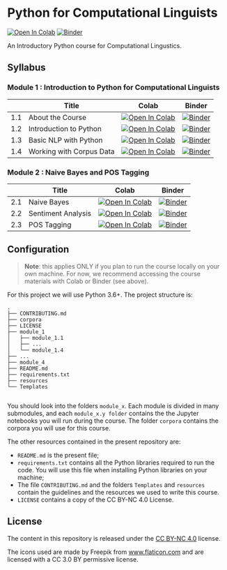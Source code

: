 # Python for Computational Linguists 

[![Open In Colab](https://colab.research.google.com/assets/colab-badge.svg)](https://colab.research.google.com/github/cambridgeltl/python4cl/blob/master/module_1/module_1.1/module_1.1.ipynb) 
[![Binder](https://mybinder.org/badge_logo.svg)](https://mybinder.org/v2/gh/cambridgeltl/python4cl/master?filepath=module_1%2Fmodule_1.1%2Fmodule_1.1.ipynb)

An Introductory Python course for Computational Lingustics.

## Syllabus

### Module 1 : Introduction to Python for Computational Linguists 

|     | Title                    | Colab     | Binder    |
|-----|--------------------------|-----------|-----------|
| 1.1 | About the Course         | [![Open In Colab](https://colab.research.google.com/assets/colab-badge.svg)](https://colab.research.google.com/github/cambridgeltl/python4cl/blob/master/module_1/module_1.1/module_1.1.ipynb) | [![Binder](https://mybinder.org/badge_logo.svg)](https://mybinder.org/v2/gh/cambridgeltl/python4cl/master?filepath=module_1%2Fmodule_1.1%2Fmodule_1.1.ipynb) |
| 1.2 | Introduction to Python   | [![Open In Colab](https://colab.research.google.com/assets/colab-badge.svg)](https://colab.research.google.com/github/cambridgeltl/python4cl/blob/master/module_1/module_1.2/module_1.2.ipynb) | [![Binder](https://mybinder.org/badge_logo.svg)](https://mybinder.org/v2/gh/cambridgeltl/python4cl/master?filepath=module_1%2Fmodule_1.2%2Fmodule_1.2.ipynb) |
| 1.3 | Basic NLP with Python    | [![Open In Colab](https://colab.research.google.com/assets/colab-badge.svg)](https://colab.research.google.com/github/cambridgeltl/python4cl/blob/master/module_1/module_1.3/module_1.3.ipynb) | [![Binder](https://mybinder.org/badge_logo.svg)](https://mybinder.org/v2/gh/cambridgeltl/python4cl/master?filepath=module_1%2Fmodule_1.3%2Fmodule_1.3.ipynb) |
| 1.4 | Working with Corpus Data | [![Open In Colab](https://colab.research.google.com/assets/colab-badge.svg)](https://colab.research.google.com/github/cambridgeltl/python4cl/blob/master/module_1/module_1.4/module_1.4.ipynb) | [![Binder](https://mybinder.org/badge_logo.svg)](https://mybinder.org/v2/gh/cambridgeltl/python4cl/master?filepath=module_1%2Fmodule_1.4%2Fmodule_1.4.ipynb) |

### Module 2 : Naive Bayes and POS Tagging

|     | Title                    | Colab     | Binder    |
|-----|--------------------------|-----------|-----------|
| 2.1 | Naive Bayes              | [![Open In Colab](https://colab.research.google.com/assets/colab-badge.svg)](https://colab.research.google.com/github/cambridgeltl/python4cl/blob/master/module_2/module_2.1/module_2.1.ipynb) | [![Binder](https://mybinder.org/badge_logo.svg)](https://mybinder.org/v2/gh/cambridgeltl/python4cl/master?filepath=module_2%2Fmodule_2.1%2Fmodule_2.1.ipynb) |
| 2.2 | Sentiment Analysis       | [![Open In Colab](https://colab.research.google.com/assets/colab-badge.svg)](https://colab.research.google.com/github/cambridgeltl/python4cl/blob/master/module_2/module_2.2/module_2.2.ipynb) | [![Binder](https://mybinder.org/badge_logo.svg)](https://mybinder.org/v2/gh/cambridgeltl/python4cl/master?filepath=module_2%2Fmodule_2.2%2Fmodule_2.2.ipynb) |
| 2.3 | POS Tagging             | [![Open In Colab](https://colab.research.google.com/assets/colab-badge.svg)](https://colab.research.google.com/github/cambridgeltl/python4cl/blob/master/module_2/module_2.3/module_2.3.ipynb) | [![Binder](https://mybinder.org/badge_logo.svg)](https://mybinder.org/v2/gh/cambridgeltl/python4cl/master?filepath=module_2%2Fmodule_2.3%2Fmodule_2.3.ipynb) |

## Configuration

> **Note**: this applies ONLY if you plan to run the course locally on your own machine. For now, we recommend accessing the course materials with Colab or Binder (see above).

For this project we will use Python 3.6+.
The project structure is:

```
.
├── CONTRIBUTING.md
├── corpora
├── LICENSE
├── module_1
│   ├── module_1.1
│   ├── ...
│   └── module_1.4
├── ...
├── module_4
├── README.md
├── requirements.txt
├── resources
└── Templates


```

You should look into the folders `module_x`. Each module is divided in many submodules, and each `module_x.y folder` contains the the Jupyter notebooks you will run during the course. The folder `corpora` contains the corpora you will use for this course.

The other resources contained in the present repository are:
- `README.md` is the present file;
- `requirements.txt` contains all the Python libraries required to run the code. You will use this file when installing Python libraries on your machine;
- The file `CONTRIBUTING.md` and the folders `Templates` and `resources` contain the guidelines and the resources we used to write this course.
- `LICENSE` contains a copy of the CC BY-NC 4.0 License.

## License

The content in this repository is released under the [CC BY-NC 4.0](https://creativecommons.org/licenses/by-nc/4.0/) license.

The icons used are made by Freepik from www.flaticon.com and are licensed with a CC 3.0 BY permissive license.
